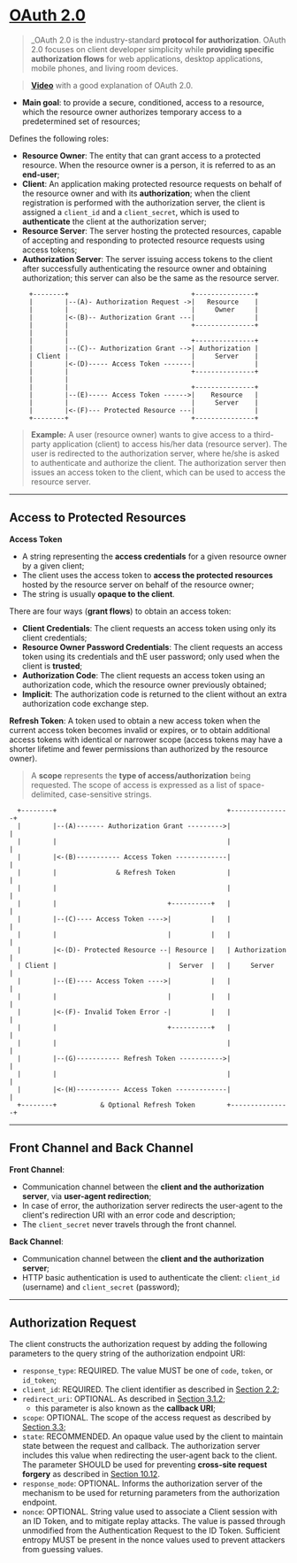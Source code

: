 # [OAuth 2.0](https://oauth.net/2/)

> _OAuth 2.0 is the industry-standard **protocol for authorization**. OAuth 2.0 focuses on client developer simplicity while **providing specific authorization flows** for web applications, desktop applications, mobile phones, and living room devices.

> **[Video](https://www.youtube.com/watch?v=t18YB3xDfXI)** with a good explanation of OAuth 2.0.

* **Main goal**: to provide a secure, conditioned, access to a resource, which the resource owner authorizes temporary access to a predetermined set of resources;

Defines the following roles:

* **Resource Owner**: The entity that can grant access to a protected resource. When the resource owner is a person, it is referred to as an **end-user**;
* **Client**: An application making protected resource requests on behalf of the resource owner and with its **authorization**; when the client registration is performed with the authorization server, the client is assigned a `client_id` and a `client_secret`, which is used to **authenticate** the client at the authorization server;
* **Resource Server**: The server hosting the protected resources, capable of accepting and responding to protected resource requests using access tokens;
* **Authorization Server**: The server issuing access tokens to the client after successfully authenticating the resource owner and obtaining authorization; this server can also be the same as the resource server.

```
     +--------+                               +---------------+
     |        |--(A)- Authorization Request ->|   Resource    |
     |        |                               |     Owner     |
     |        |<-(B)-- Authorization Grant ---|               |
     |        |                               +---------------+
     |        |
     |        |                               +---------------+
     |        |--(C)-- Authorization Grant -->| Authorization |
     | Client |                               |     Server    |
     |        |<-(D)----- Access Token -------|               |
     |        |                               +---------------+
     |        |
     |        |                               +---------------+
     |        |--(E)----- Access Token ------>|    Resource   |
     |        |                               |     Server    |
     |        |<-(F)--- Protected Resource ---|               |
     +--------+                               +---------------+
```

> **Example:** A user (resource owner) wants to give access to a third-party application (client) to access his/her data (resource server). The user is redirected to the authorization server, where he/she is asked to authenticate and authorize the client. The authorization server then issues an access token to the client, which can be used to access the resource server.

---

## Access to Protected Resources

**Access Token**

* A string representing the **access credentials** for a given resource owner by a given client;
* The client uses the access token to **access the protected resources** hosted by the resource server on behalf of the resource owner;
* The string is usually **opaque to the client**.

There are four ways (**grant flows**) to obtain an access token:

* **Client Credentials**: The client requests an access token using only its client credentials;
* **Resource Owner Password Credentials**: The client requests an access token using its credentials and thE user password; only used when the client is **trusted**;
* **Authorization Code**: The client requests an access token using an authorization code, which the resource owner previously obtained;
* **Implicit**: The authorization code is returned to the client without an extra authorization code exchange step.

**Refresh Token**: A token used to obtain a new access token when the current access token becomes invalid or expires, or to obtain additional access tokens with identical or narrower scope (access tokens may have a shorter lifetime and fewer permissions than authorized by the resource owner).

> A **scope** represents the **type of access/authorization** being requested. The scope of access is expressed as a list of space-delimited, case-sensitive strings.

```
  +--------+                                           +---------------+
  |        |--(A)------- Authorization Grant --------->|               |
  |        |                                           |               |
  |        |<-(B)----------- Access Token -------------|               |
  |        |               & Refresh Token             |               |
  |        |                                           |               |
  |        |                            +----------+   |               |
  |        |--(C)---- Access Token ---->|          |   |               |
  |        |                            |          |   |               |
  |        |<-(D)- Protected Resource --| Resource |   | Authorization |
  | Client |                            |  Server  |   |     Server    |
  |        |--(E)---- Access Token ---->|          |   |               |
  |        |                            |          |   |               |
  |        |<-(F)- Invalid Token Error -|          |   |               |
  |        |                            +----------+   |               |
  |        |                                           |               |
  |        |--(G)----------- Refresh Token ----------->|               |
  |        |                                           |               |
  |        |<-(H)----------- Access Token -------------|               |
  +--------+           & Optional Refresh Token        +---------------+
```

---

## Front Channel and Back Channel

**Front Channel**:

* Communication channel between the **client and the authorization server**, via **user-agent redirection**;
* In case of error, the authorization server redirects the user-agent to the client's redirection URI with an error code and description;
* The `client_secret` never travels through the front channel.

**Back Channel**:

* Communication channel between the **client and the authorization server**;
* HTTP basic authentication is used to authenticate the client: `client_id` (username) and `client_secret` (password);

---

## Authorization Request

The client constructs the authorization request by adding the following parameters to the query string of the authorization endpoint URI:

* `response_type`: REQUIRED. The value MUST be one of `code`, `token`, or `id_token`;
* `client_id`: REQUIRED. The client identifier as described in [Section 2.2](https://tools.ietf.org/html/rfc6749#section-2.2);
* `redirect_uri`: OPTIONAL. As described in [Section 3.1.2](https://tools.ietf.org/html/rfc6749#section-3.1.2);
  * this parameter is also known as the **callback URI**;
* `scope`: OPTIONAL. The scope of the access request as described by [Section 3.3](https://tools.ietf.org/html/rfc6749#section-3.3);
* `state`: RECOMMENDED. An opaque value used by the client to maintain state between the request and callback. The authorization server includes this value when redirecting the user-agent back to the client. The parameter SHOULD be used for preventing **cross-site request forgery** as described in [Section 10.12](https://tools.ietf.org/html/rfc6749#section-10.12).
* `response_mode`: OPTIONAL. Informs the authorization server of the mechanism to be used for returning parameters from the authorization endpoint.
* `nonce`: OPTIONAL. String value used to associate a Client session with an ID Token, and to mitigate replay attacks. The value is passed through unmodified from the Authentication Request to the ID Token. Sufficient entropy MUST be present in the nonce values used to prevent attackers from guessing values.
